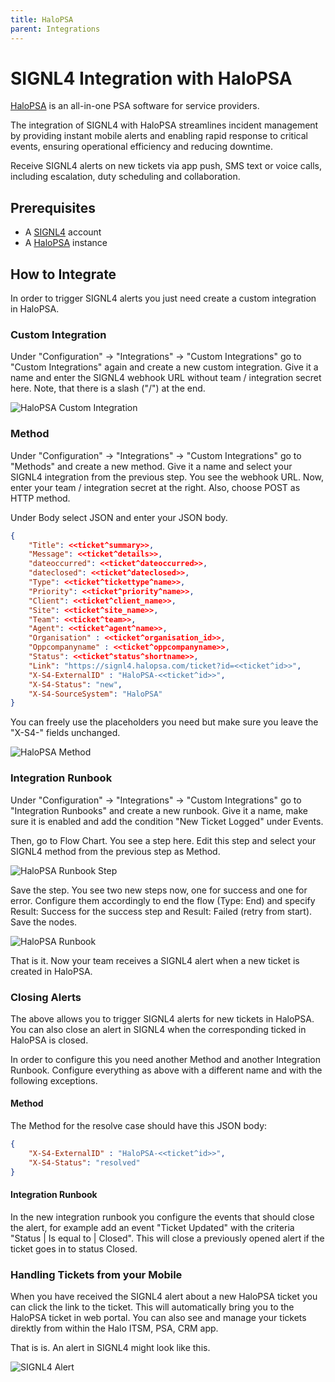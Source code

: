 ```yaml
---
title: HaloPSA
parent: Integrations
---
```


# SIGNL4 Integration with HaloPSA

[HaloPSA](https://halopsa.com/) is an all-in-one PSA software for service providers.

The integration of SIGNL4 with HaloPSA streamlines incident management by providing instant mobile alerts and enabling rapid response to critical events, ensuring operational efficiency and reducing downtime.

Receive SIGNL4 alerts on new tickets via app push, SMS text or voice calls, including escalation, duty scheduling and collaboration.

## Prerequisites

- A [SIGNL4](https://www.signl4.com/) account
- A [HaloPSA](https://halopsa.com/) instance

## How to Integrate

In order to trigger SIGNL4 alerts you just need create a custom integration in HaloPSA.

### Custom Integration

Under "Configuration" -> "Integrations" -> "Custom Integrations" go to "Custom Integrations" again and create a new custom integration. Give it a name and enter the SIGNL4 webhook URL without team / integration secret here. Note, that there is a slash ("/") at the end.

![HaloPSA Custom Integration](halopsa-custom-integration.png)

### Method

Under "Configuration" -> "Integrations" -> "Custom Integrations" go to "Methods" and create a new method. Give it a name and select your SIGNL4 integration from the previous step. You see the webhook URL. Now, enter your team / integration secret at the right. Also, choose POST as HTTP method.

Under Body select JSON and enter your JSON body.

```json
{
    "Title": <<ticket^summary>>,
    "Message": <<ticket^details>>,
    "dateoccurred": <<ticket^dateoccurred>>,
    "dateclosed": <<ticket^dateclosed>>,
    "Type": <<ticket^tickettype^name>>,
    "Priority": <<ticket^priority^name>>,
    "Client": <<ticket^client_name>>,
    "Site": <<ticket^site_name>>,
    "Team": <<ticket^team>>,
    "Agent": <<ticket^agent^name>>,
    "Organisation" : <<ticket^organisation_id>>,
    "Oppcompanyname" : <<ticket^oppcompanyname>>,
    "Status": <<ticket^status^shortname>>,
    "Link": "https://signl4.halopsa.com/ticket?id=<<ticket^id>>",
    "X-S4-ExternalID" : "HaloPSA-<<ticket^id>>",
    "X-S4-Status": "new",
    "X-S4-SourceSystem": "HaloPSA"
}
```

You can freely use the placeholders you need but make sure you leave the "X-S4-" fields unchanged.

![HaloPSA Method](halopsa-method.png)


### Integration Runbook

Under "Configuration" -> "Integrations" -> "Custom Integrations" go to "Integration Runbooks" and create a new runbook. Give it a name, make sure it is enabled and add the condition "New Ticket Logged" under Events.

Then, go to Flow Chart. You see a step here. Edit this step and select your SIGNL4 method from the previous step as Method.

![HaloPSA Runbook Step](halopsa-runbook-step1.png)

Save the step. You see two new steps now, one for success and one for error. Configure them accordingly to end the flow (Type: End) and specify Result: Success for the success step and Result: Failed (retry from start). Save the nodes.

![HaloPSA Runbook](halopsa-method-flow.png)

That is it. Now your team receives a SIGNL4 alert when a new ticket is created in HaloPSA.

### Closing Alerts

The above allows you to trigger SIGNL4 alerts for new tickets in HaloPSA. You can also close an alert in SIGNL4 when the corresponding ticked in HaloPSA is closed.

In order to configure this you need another Method and another Integration Runbook. Configure everything as above with a different name and with the following exceptions.

#### Method

The Method for the resolve case should have this JSON body:

```json
{
    "X-S4-ExternalID" : "HaloPSA-<<ticket^id>>",
    "X-S4-Status": "resolved"
}
```

#### Integration Runbook

In the new integration runbook you configure the events that should close the alert, for example add an event "Ticket Updated" with the criteria "Status | Is equal to | Closed". This will close a previously opened alert if the ticket goes in to status Closed.

### Handling Tickets from your Mobile

When you have received the SIGNL4 alert about a new HaloPSA ticket you can click the link to the ticket. This will automatically bring you to the HaloPSA ticket in web portal. You can also see and manage your tickets direktly from within the Halo ITSM, PSA, CRM app.

That is is. An alert in SIGNL4 might look like this.

![SIGNL4 Alert](signl4-halopsa.png)
 
